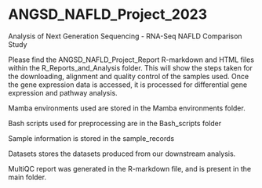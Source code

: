 # ANGSD_NAFLD_Project_2023
Analysis of Next Generation Sequencing - RNA-Seq NAFLD Comparison Study

Please find the ANGSD_NAFLD_Project_Report R-markdown and HTML files within the R_Reports_and_Analysis folder. This will show the steps taken for the downloading, alignment and quality control of the samples used. Once the gene expression data is accessed, it is processed for differential gene expression and pathway analysis.

Mamba environments used are stored in the Mamba environments folder.

Bash scripts used for preprocessing are in the Bash_scripts folder

Sample information is stored in the sample_records

Datasets stores the datasets produced from our downstream analysis.

MultiQC report was generated in the R-markdown file, and is present in the main folder.
